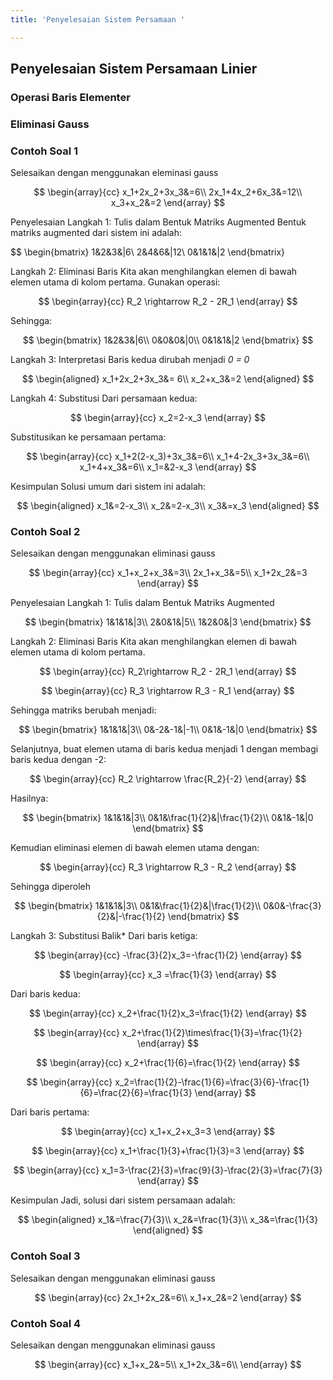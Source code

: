 ```yaml
---
title: 'Penyelesaian Sistem Persamaan '

---
```


## Penyelesaian Sistem Persamaan Linier 

### Operasi Baris Elementer 

### Eliminasi Gauss 

### Contoh Soal 1
Selesaikan dengan menggunakan eleminasi gauss

$$
\begin{array}{cc}
x_1+2x_2+3x_3&=6\\
2x_1+4x_2+6x_3&=12\\
x_3+x_2&=2
\end{array}
$$

Penyelesaian
Langkah 1: Tulis dalam Bentuk Matriks Augmented
Bentuk matriks augmented dari sistem ini adalah:

$$
\begin{bmatrix}
1&2&3&|6\\
2&4&6&|12\\
0&1&1&|2
\end{bmatrix}

Langkah 2: Eliminasi Baris
Kita akan menghilangkan elemen di bawah elemen utama di kolom pertama. Gunakan operasi:

$$
\begin{array}{cc}
R_2 \rightarrow R_2 - 2R_1
\end{array}
$$

Sehingga:

$$
\begin{bmatrix}
1&2&3&|6\\
0&0&0&|0\\
0&1&1&|2
\end{bmatrix}
$$

Langkah 3: Interpretasi
Baris kedua dirubah menjadi *0 = 0*

$$
\begin{aligned}
x_1+2x_2+3x_3&= 6\\
x_2+x_3&=2
\end{aligned}
$$

Langkah 4: Substitusi
Dari persamaan kedua:

$$
\begin{array}{cc}
x_2=2-x_3
\end{array}
$$

Substitusikan ke persamaan pertama:

$$
\begin{array}{cc}
x_1+2(2-x_3)+3x_3&=6\\
x_1+4-2x_3+3x_3&=6\\
x_1+4+x_3&=6\\
x_1=&2-x_3
\end{array}
$$

Kesimpulan
Solusi umum dari sistem ini adalah:

$$
\begin{aligned}
x_1&=2-x_3\\
x_2&=2-x_3\\
x_3&=x_3
\end{aligned}
$$

### Contoh Soal 2 
Selesaikan dengan menggunakan eliminasi gauss

$$
\begin{array}{cc}
x_1+x_2+x_3&=3\\
2x_1+x_3&=5\\
x_1+2x_2&=3
\end{array}
$$

Penyelesaian 
Langkah 1: Tulis dalam Bentuk Matriks Augmented

$$
\begin{bmatrix}
1&1&1&|3\\
2&0&1&|5\\
1&2&0&|3
\end{bmatrix}
$$

Langkah 2: Eliminasi Baris
Kita akan menghilangkan elemen di bawah elemen utama di kolom pertama.

$$
\begin{array}{cc}
R_2\rightarrow R_2 - 2R_1
\end{array}
$$

$$
\begin{array}{cc}
R_3 \rightarrow R_3 - R_1
\end{array}
$$

Sehingga matriks berubah menjadi:

$$
\begin{bmatrix}
1&1&1&|3\\
0&-2&-1&|-1\\
0&1&-1&|0
\end{bmatrix}
$$

Selanjutnya, buat elemen utama di baris kedua menjadi 1 dengan membagi baris kedua dengan -2:

$$
\begin{array}{cc}
R_2 \rightarrow \frac{R_2}{-2}
\end{array}
$$

Hasilnya:

$$
\begin{bmatrix}
1&1&1&|3\\
0&1&\frac{1}{2}&|\frac{1}{2}\\
0&1&-1&|0
\end{bmatrix}
$$

Kemudian eliminasi elemen di bawah elemen utama dengan:

$$
\begin{array}{cc}
R_3 \rightarrow R_3 - R_2
\end{array}
$$

Sehingga diperoleh

$$
\begin{bmatrix}
1&1&1&|3\\
0&1&\frac{1}{2}&|\frac{1}{2}\\
0&0&-\frac{3}{2}&|-\frac{1}{2}
\end{bmatrix}
$$

Langkah 3: Substitusi Balik*
Dari baris ketiga:

$$
\begin{array}{cc}
-\frac{3}{2}x_3=-\frac{1}{2}
\end{array}
$$

$$
\begin{array}{cc}
x_3 =\frac{1}{3}
\end{array}
$$

Dari baris kedua:

$$
\begin{array}{cc}
x_2+\frac{1}{2}x_3=\frac{1}{2}
\end{array}
$$

$$
\begin{array}{cc}
x_2+\frac{1}{2}\times\frac{1}{3}=\frac{1}{2}
\end{array}
$$

$$
\begin{array}{cc}
x_2+\frac{1}{6}=\frac{1}{2}
\end{array}
$$

$$
\begin{array}{cc}
x_2=\frac{1}{2}-\frac{1}{6}=\frac{3}{6}-\frac{1}{6}=\frac{2}{6}=\frac{1}{3}
\end{array}
$$

Dari baris pertama:

$$
\begin{array}{cc}
x_1+x_2+x_3=3
\end{array}
$$

$$
\begin{array}{cc}
x_1+\frac{1}{3}+\frac{1}{3}=3
\end{array}
$$

$$
\begin{array}{cc}
x_1=3-\frac{2}{3}=\frac{9}{3}-\frac{2}{3}=\frac{7}{3}
\end{array}
$$

Kesimpulan
Jadi, solusi dari sistem persamaan adalah:

$$
\begin{aligned}
x_1&=\frac{7}{3}\\
x_2&=\frac{1}{3}\\
x_3&=\frac{1}{3}
\end{aligned}
$$

### Contoh Soal 3 
Selesaikan dengan menggunakan eliminasi gauss

$$
\begin{array}{cc}
2x_1+2x_2&=6\\
x_1+x_2&=2
\end{array}
$$

### Contoh Soal 4 
Selesaikan dengan menggunakan eliminasi gauss

$$
\begin{array}{cc}
x_1+x_2&=5\\
x_1+2x_3&=6\\
\end{array}
$$
